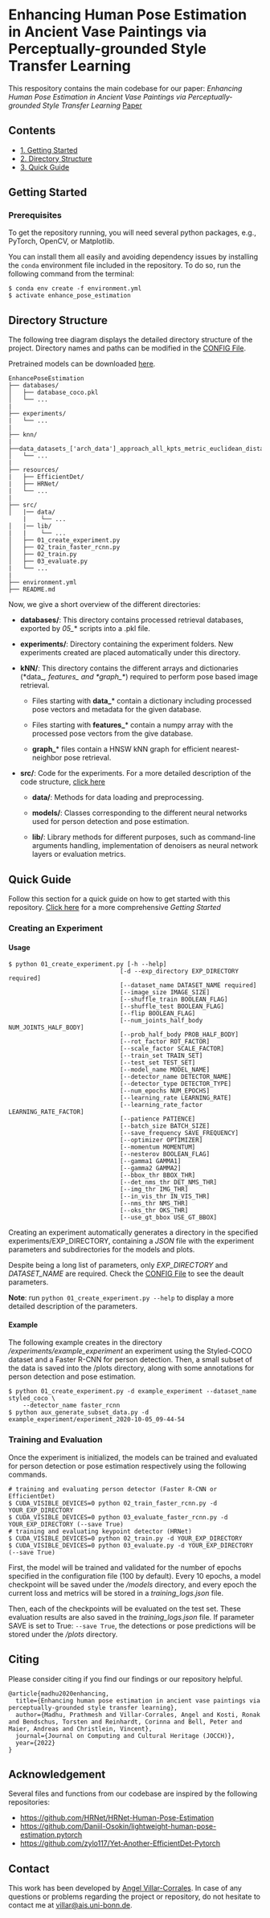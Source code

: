 # Enhancing Human Pose Estimation in Ancient Vase Paintings via Perceptually-grounded Style Transfer Learning

This respository contains the main codebase for our paper: *Enhancing Human Pose Estimation in Ancient Vase Paintings via
Perceptually-grounded Style Transfer Learning* [Paper](http://www.angelvillarcorrales.com/templates/others/Publications/2022_Enhancing_HumanPoseEstimation_JOSS.pdf)


## Contents

 * [1. Getting Started](#getting-started)
 * [2. Directory Structure](#directory-structure)
 * [3. Quick Guide](#quick-guide)
 <!-- * [4. Reproduce Results](#reproduce-results) -->


## Getting Started

### Prerequisites

To get the repository running, you will need several python packages, e.g., PyTorch, OpenCV, or Matplotlib.

You can install them all easily and avoiding dependency issues by installing the ```conda``` environment file included in the repository. To do so, run the following command from the terminal:

```shell
$ conda env create -f environment.yml
$ activate enhance_pose_estimation
```


## Directory Structure

The following tree diagram displays the detailed directory structure of the project. Directory names and paths can be modified in the [CONFIG File](https://github.com/angelvillar96/EnhancePoseEstimation/blob/master/src/CONFIG.py).

Pretrained models can be downloaded [here](https://www.dropbox.com/sh/q25su31iw456lzp/AAAgXJneYes57uahMloHP2Qwa?dl=0).

```
EnhancePoseEstimation
├── databases/
│   ├── database_coco.pkl
│   └── ...
|
├── experiments/
|   └── ...
|
├── knn/
|   ├──data_datasets_['arch_data']_approach_all_kpts_metric_euclidean_distance_norm_True.pkl
│   └── ...
|
├── resources/
|   ├── EfficientDet/
|   ├── HRNet/      
|   └── ...
|
├── src/
│   |── data/
    |    └── ...
│   |── lib/
|   |    └── ...
│   ├── 01_create_experiment.py
│   ├── 02_train_faster_rcnn.py
│   ├── 02_train.py
│   ├── 03_evaluate.py
|   └── ...
|
├── environment.yml
├── README.md
```

Now, we give a short overview of the different directories:

- **databases/**: This directory contains processed retrieval databases, exported by *05_** scripts into a .pkl file.

- **experiments/**: Directory containing the experiment folders. New experiments created are placed automatically under this directory.

- **kNN/**: This directory contains the different arrays and dictionaries (*data_**, *features_** and *graph_**) required to perform pose based image retrieval.

  - Files starting with **data_*** contain a dictionary including processed pose vectors and metadata for the given database.

  - Files starting with **features_*** contain a numpy array with the processed pose vectors from the give database.

  - **graph_*** files contain a HNSW kNN graph for efficient nearest-neighbor pose retrieval.

- **src/**: Code for the experiments. For a more detailed description of the code structure,  [click here](https://github.com/angelvillar96/EnhancePoseEstimation/blob/master/src/README.md)

  - **data/**: Methods for data loading and preprocessing.

  - **models/**: Classes corresponding to the different neural networks used for person detection and pose estimation.

  - **lib/**: Library methods for different purposes, such as command-line arguments handling, implementation of denoisers as neural network layers or evaluation metrics.


## Quick Guide

Follow this section for a quick guide on how to get started with this repository.
[Click here](https://github.com/angelvillar96/EnhancePoseEstimation/blob/master/src/README.md) for a more comprehensive *Getting Started*

### Creating an Experiment

#### Usage

```shell
$ python 01_create_experiment.py [-h --help]
                               [-d --exp_directory EXP_DIRECTORY required]
                               [--dataset_name DATASET_NAME required]
                               [--image_size IMAGE_SIZE]
                               [--shuffle_train BOOLEAN_FLAG]
                               [--shuffle_test BOOLEAN_FLAG]
                               [--flip BOOLEAN_FLAG]
                               [--num_joints_half_body NUM_JOINTS_HALF_BODY]
                               [--prob_half_body PROB_HALF_BODY]
                               [--rot_factor ROT_FACTOR]
                               [--scale_factor SCALE_FACTOR]
                               [--train_set TRAIN_SET]
                               [--test_set TEST_SET]
                               [--model_name MODEL_NAME]
                               [--detector_name DETECTOR_NAME]
                               [--detector_type DETECTOR_TYPE]
                               [--num_epochs NUM_EPOCHS]
                               [--learning_rate LEARNING_RATE]
                               [--learning_rate_factor LEARNING_RATE_FACTOR]
                               [--patience PATIENCE]
                               [--batch_size BATCH_SIZE]
                               [--save_frequency SAVE_FREQUENCY]
                               [--optimizer OPTIMIZER]
                               [--momentum MOMENTUM]
                               [--nesterov BOOLEAN_FLAG]
                               [--gamma1 GAMMA1]
                               [--gamma2 GAMMA2]
                               [--bbox_thr BBOX_THR]
                               [--det_nms_thr DET_NMS_THR]
                               [--img_thr IMG_THR]
                               [--in_vis_thr IN_VIS_THR]
                               [--nms_thr NMS_THR]
                               [--oks_thr OKS_THR]
                               [--use_gt_bbox USE_GT_BBOX]
```  

Creating an experiment automatically generates a directory in the specified experiments/EXP_DIRECTORY, containing a *JSON* file with the experiment parameters and subdirectories for the models and plots.

Despite being a long list of parameters, only *EXP_DIRECTORY* and *DATASET_NAME* are required. Check the [CONFIG File](https://github.com/angelvillar96/EnhancePoseEstimation/blob/master/src/CONFIG.py) to see the deault parameters.


**Note**: run `python 01_create_experiment.py --help` to display a more detailed description of the parameters.

#### Example

The following example creates in the directory */experiments/example_experiment* an experiment using the Styled-COCO dataset and a Faster R-CNN for person detection.
Then, a small subset of the data is saved into the /plots directory, along with some annotations for person detection and pose estimation.

```shell
$ python 01_create_experiment.py -d example_experiment --dataset_name styled_coco \
    --detector_name faster_rcnn
$ python aux_generate_subset_data.py -d example_experiment/experiment_2020-10-05_09-44-54
```


### Training and Evaluation

Once the experiment is initialized, the models can be trained and evaluated for person detection or pose estimation respectively using the following commands.

```shell
# training and evaluating person detector (Faster R-CNN or EfficientDet)
$ CUDA_VISIBLE_DEVICES=0 python 02_train_faster_rcnn.py -d YOUR_EXP_DIRECTORY
$ CUDA_VISIBLE_DEVICES=0 python 03_evaluate_faster_rcnn.py -d YOUR_EXP_DIRECTORY (--save True)
# training and evaluating keypoint detector (HRNet)
$ CUDA_VISIBLE_DEVICES=0 python 02_train.py -d YOUR_EXP_DIRECTORY
$ CUDA_VISIBLE_DEVICES=0 python 03_evaluate.py -d YOUR_EXP_DIRECTORY (--save True)
```

First, the model will be trained and validated for the number of epochs specified in the configuration file (100 by default). Every 10 epochs, a model checkpoint will be saved under the */models* directory, and every epoch the current loss and metrics will be stored in a *training_logs.json* file.

Then, each of the checkpoints will be evaluated on the test set. These evaluation results are also saved in the *training_logs.json* file. If parameter SAVE is set to True: `--save True`, the detections or pose predictions will be stored under the */plots* directory.



## Citing

Please consider citing if you find our findings or our repository helpful.
```
@article{madhu2020enhancing,
  title={Enhancing human pose estimation in ancient vase paintings via perceptually-grounded style transfer learning},
  author={Madhu, Prathmesh and Villar-Corrales, Angel and Kosti, Ronak and Bendschus, Torsten and Reinhardt, Corinna and Bell, Peter and Maier, Andreas and Christlein, Vincent},
  journal={Journal on Computing and Cultural Heritage (JOCCH)},
  year={2022}
}
```

## Acknowledgement

Several files and functions from our codebase are inspired by the following repositories:
 - https://github.com/HRNet/HRNet-Human-Pose-Estimation
 - https://github.com/Daniil-Osokin/lightweight-human-pose-estimation.pytorch
 - https://github.com/zylo117/Yet-Another-EfficientDet-Pytorch

## Contact

This work has been developed by [Angel Villar-Corrales](http://angelvillarcorrales.com/templates/home.php).
In case of any questions or problems regarding the project or repository, do not hesitate to contact me at villar@ais.uni-bonn.de.
